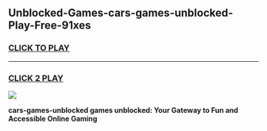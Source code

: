 
## Unblocked-Games-cars-games-unblocked-Play-Free-91xes
<h3>
<a href="https://premium76.site?title=cars-games-unblocked&ref=17A">CLICK TO PLAY</a></h3>
<hr>

<h3>
<a href="https://premium76.site?title=cars-games-unblocked&ref=17A">CLICK 2 PLAY</a>
  
</h3>

<a href="https://premium76.site?title=cars-games-unblocked&ref=17A"><img src="https://clearcache.store/games.png"></a>


**cars-games-unblocked games unblocked: Your Gateway to Fun and Accessible Online Gaming**
